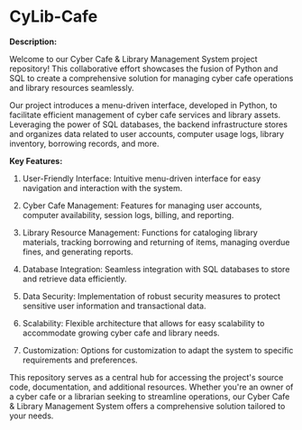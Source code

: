# CyLib-Cafe
**Description:**

Welcome to our Cyber Cafe & Library Management System project repository! This collaborative effort showcases the fusion of Python and SQL to create a comprehensive solution for managing cyber cafe operations and library resources seamlessly.

Our project introduces a menu-driven interface, developed in Python, to facilitate efficient management of cyber cafe services and library assets. Leveraging the power of SQL databases, the backend infrastructure stores and organizes data related to user accounts, computer usage logs, library inventory, borrowing records, and more.

**Key Features:**

1) User-Friendly Interface: Intuitive menu-driven interface for easy navigation and interaction with the system.

2) Cyber Cafe Management: Features for managing user accounts, computer availability, session logs, billing, and reporting.

3) Library Resource Management: Functions for cataloging library materials, tracking borrowing and returning of items, managing overdue fines, and generating reports.

4) Database Integration: Seamless integration with SQL databases to store and retrieve data efficiently.

5) Data Security: Implementation of robust security measures to protect sensitive user information and transactional data.

6) Scalability: Flexible architecture that allows for easy scalability to accommodate growing cyber cafe and library needs.

7) Customization: Options for customization to adapt the system to specific requirements and preferences.
  
This repository serves as a central hub for accessing the project's source code, documentation, and additional resources. Whether you're an owner of a cyber cafe or a librarian seeking to streamline operations, our Cyber Cafe & Library Management System offers a comprehensive solution tailored to your needs.
